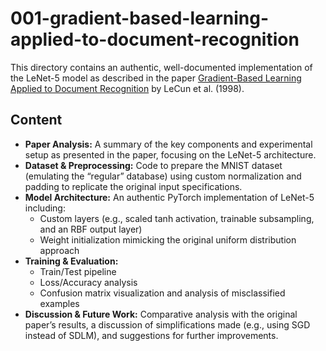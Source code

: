 # 001-gradient-based-learning-applied-to-document-recognition

This directory contains an authentic, well-documented implementation of the LeNet-5 model as described in the paper [Gradient-Based Learning Applied to Document Recognition](https://ieeexplore.ieee.org/document/726791) by LeCun et al. (1998).

## Content
- **Paper Analysis:** A summary of the key components and experimental setup as presented in the paper, focusing on the LeNet-5 architecture.
- **Dataset & Preprocessing:** Code to prepare the MNIST dataset (emulating the “regular” database) using custom normalization and padding to replicate the original input specifications.
- **Model Architecture:** An authentic PyTorch implementation of LeNet-5 including:
  - Custom layers (e.g., scaled tanh activation, trainable subsampling, and an RBF output layer)
  - Weight initialization mimicking the original uniform distribution approach
- **Training & Evaluation:** 
  - Train/Test pipeline
  - Loss/Accuracy analysis
  - Confusion matrix visualization and analysis of misclassified examples
- **Discussion & Future Work:** Comparative analysis with the original paper’s results, a discussion of simplifications made (e.g., using SGD instead of SDLM), and suggestions for further improvements.